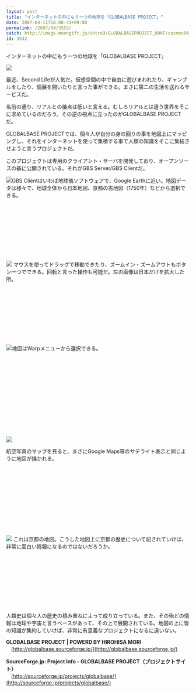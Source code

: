 ```yaml
---
layout: post
title: "インターネットの中にもう一つの地球を「GLOBALBASE PROJECT」"
date: 2007-04-11T18:08:41+09:00
permalink: /2007/04/3553/
catch: http://image.moongift.jp/intro3/GLOBALBASEPROJECT_806F/cosmos04_thumb.png
id: 3532
---
```

インターネットの中にもう一つの地球を「GLOBALBASE PROJECT」  
<!--more-->

[![](http://image.moongift.jp/intro3/GLOBALBASEPROJECT_806F/cosmos02_thumb1.png)](http://image.moongift.jp/intro3/GLOBALBASEPROJECT_806F/cosmos023.png)

 

最近、Second Lifeが人気だ。仮想空間の中で自由に遊びまわれたり、ギャンブルをしたり、個展を開いたりと言った事ができる。まさに第二の生活を送れるサービスだ。

 

名前の通り、リアルとの接点は低いと言える。むしろリアルとは違う世界をそこに求めているのだろう。その逆の視点に立ったのがGLOBALBASE PROJECTだ。

 

GLOBALBASE PROJECTでは、個々人が自分の身の回りの事を地図上にマッピングし、それをインターネットを使って集積する事で人類の知識をそこに集結させようと言うプロジェクトだ。

 

このプロジェクトは専用のクライアント・サーバを開発しており、オープンソースの基に公開されている。それがGBS Server/GBS Clientだ。

 

[![](http://image.moongift.jp/intro3/GLOBALBASEPROJECT_806F/cosmos01_thumb.png)](http://image.moongift.jp/intro3/GLOBALBASEPROJECT_806F/cosmos012.png)GBS Clientはいわば地球儀ソフトウェアで、Google Earthに近い。地図データは様々で、地球全体から日本地図、京都の古地図（1750年）などから選択できる。

 

&nbsp;

 

&nbsp;

 

&nbsp;

 

&nbsp;

 

&nbsp;

 

[![](http://image.moongift.jp/intro3/GLOBALBASEPROJECT_806F/cosmos03_thumb.png)](http://image.moongift.jp/intro3/GLOBALBASEPROJECT_806F/cosmos032.png)&nbsp;マウスを使ってドラッグで移動できたり、ズームイン・ズームアウトもボタン一つでできる。回転と言った操作も可能だ。左の画像は日本だけを拡大した所。

 

&nbsp;

 

&nbsp;

 

&nbsp;

 

&nbsp;

 

&nbsp;

 

[![](http://image.moongift.jp/intro3/GLOBALBASEPROJECT_806F/cosmos04_thumb.png)](http://image.moongift.jp/intro3/GLOBALBASEPROJECT_806F/cosmos042.png)地図はWarpメニューから選択できる。&nbsp;

 

&nbsp;

 

&nbsp;

 

&nbsp;

 

&nbsp;

 

&nbsp;

 

&nbsp;

 

&nbsp;

[![](http://image.moongift.jp/intro3/GLOBALBASEPROJECT_806F/cosmos05_thumb.png)](http://image.moongift.jp/intro3/GLOBALBASEPROJECT_806F/cosmos052.png)

航空写真のマップを見ると、まさにGoogle Maps等のサテライト表示と同じように地図が描かれる。

 

&nbsp;

 

&nbsp;

 

&nbsp;

 

&nbsp;

 

&nbsp;

 

&nbsp;

 

[![](http://image.moongift.jp/intro3/GLOBALBASEPROJECT_806F/cosmos06_thumb.png)](http://image.moongift.jp/intro3/GLOBALBASEPROJECT_806F/cosmos062.png)&nbsp;これは京都の地図。こうした地図上に京都の歴史について記されていけば、非常に面白い情報になるのではないだろうか。

 

&nbsp;

 

&nbsp;

 

&nbsp;

 

&nbsp;

 

&nbsp;

 

人類史は個々人の歴史の積み重ねによって成り立っている。また、その殆どの情報は地球や宇宙と言うベースがあって、その上で展開されている。地図の上に皆の知識が集約していけば、非常に有意義なプロジェクトになるに違いない。

 

**GLOBALBASE PROJECT | POWERD BY HIROHISA MORI**  
　[http://globalbase.sourceforge.jp/](http://globalbase.sourceforge.jp/)

 

**SourceForge.jp: Project Info - GLOBALBASE PROJECT（プロジェクトサイト）**  
　[http://sourceforge.jp/projects/globalbase/](http://sourceforge.jp/projects/globalbase/)

